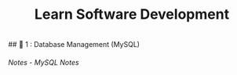 <h1 align="center"> Learn Software Development </h1>
<br>
## 🎯 1 : Database Management (MySQL)
<h6>Notes - <a style="text-decoration:none" href="">MySQL Notes</a> </h6>